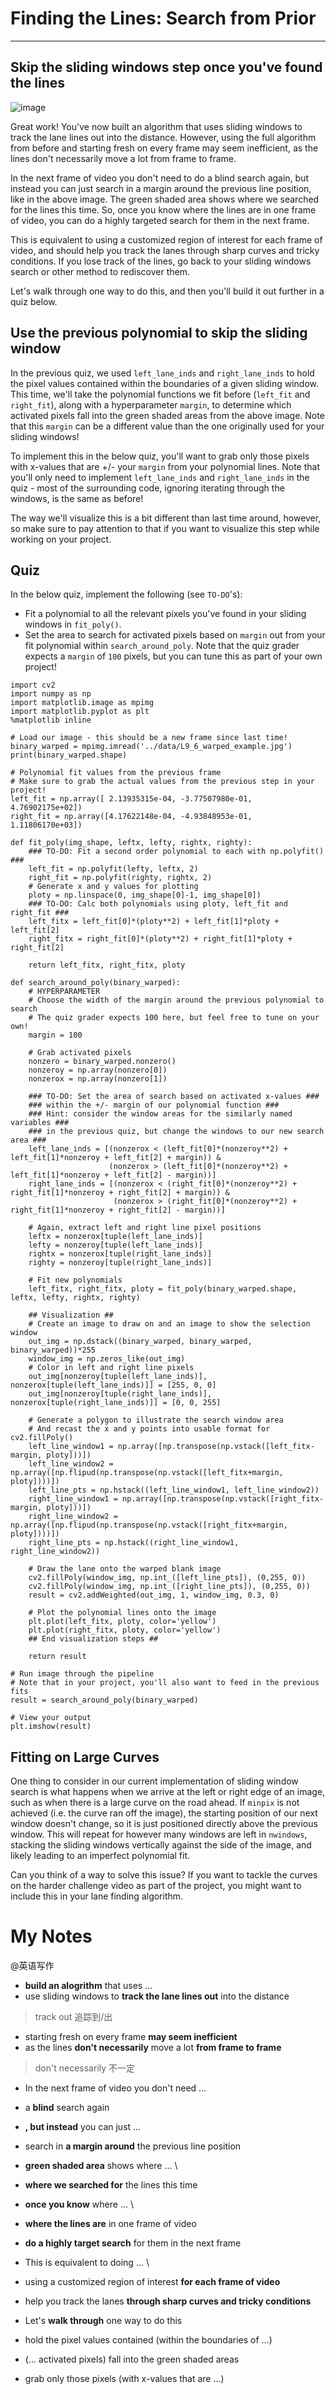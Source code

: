 # Finding the Lines: Search from Prior

---

## Skip the sliding windows step once you've found the lines
![image](../data/L9_5.png)

Great work! You've now built an algorithm that uses sliding windows to track the lane lines out into the distance. However, using the full algorithm from before and starting fresh on every frame may seem inefficient, as the lines don't necessarily move a lot from frame to frame.

In the next frame of video you don't need to do a blind search again, but instead you can just search in a margin around the previous line position, like in the above image. The green shaded area shows where we searched for the lines this time. So, once you know where the lines are in one frame of video, you can do a highly targeted search for them in the next frame.

This is equivalent to using a customized region of interest for each frame of video, and should help you track the lanes through sharp curves and tricky conditions. If you lose track of the lines, go back to your sliding windows search or other method to rediscover them.

Let's walk through one way to do this, and then you'll build it out further in a quiz below.


## Use the previous polynomial to skip the sliding window

In the previous quiz, we used `left_lane_inds` and `right_lane_inds` to hold the pixel values contained within the boundaries of a given sliding window. This time, we'll take the polynomial functions we fit before (`left_fit` and `right_fit`), along with a hyperparameter `margin`, to determine which activated pixels fall into the green shaded areas from the above image. Note that this `margin` can be a different value than the one originally used for your sliding windows!

To implement this in the below quiz, you'll want to grab only those pixels with x-values that are +/- your `margin` from your polynomial lines. Note that you'll only need to implement `left_lane_inds` and `right_lane_inds` in the quiz - most of the surrounding code, ignoring iterating through the windows, is the same as before!

The way we'll visualize this is a bit different than last time around, however, so make sure to pay attention to that if you want to visualize this step while working on your project.


## Quiz

In the below quiz, implement the following (see `TO-DO`'s):
- Fit a polynomial to all the relevant pixels you've found in your sliding windows in `fit_poly()`.
- Set the area to search for activated pixels based on `margin` out from your fit polynomial within `search_around_poly`. Note that the quiz grader expects a `margin` of `100` pixels, but you can tune this as part of your own project!

```{.python .input  n=2}
import cv2
import numpy as np
import matplotlib.image as mpimg
import matplotlib.pyplot as plt
%matplotlib inline

# Load our image - this should be a new frame since last time!
binary_warped = mpimg.imread('../data/L9_6_warped_example.jpg')
print(binary_warped.shape)

# Polynomial fit values from the previous frame
# Make sure to grab the actual values from the previous step in your project!
left_fit = np.array([ 2.13935315e-04, -3.77507980e-01,  4.76902175e+02])
right_fit = np.array([4.17622148e-04, -4.93848953e-01,  1.11806170e+03])

def fit_poly(img_shape, leftx, lefty, rightx, righty):
    ### TO-DO: Fit a second order polynomial to each with np.polyfit() ###
    left_fit = np.polyfit(lefty, leftx, 2)
    right_fit = np.polyfit(righty, rightx, 2)
    # Generate x and y values for plotting
    ploty = np.linspace(0, img_shape[0]-1, img_shape[0])
    ### TO-DO: Calc both polynomials using ploty, left_fit and right_fit ###
    left_fitx = left_fit[0]*(ploty**2) + left_fit[1]*ploty + left_fit[2]
    right_fitx = right_fit[0]*(ploty**2) + right_fit[1]*ploty + right_fit[2]
    
    return left_fitx, right_fitx, ploty

def search_around_poly(binary_warped):
    # HYPERPARAMETER
    # Choose the width of the margin around the previous polynomial to search
    # The quiz grader expects 100 here, but feel free to tune on your own!
    margin = 100

    # Grab activated pixels
    nonzero = binary_warped.nonzero()
    nonzeroy = np.array(nonzero[0])
    nonzerox = np.array(nonzero[1])
    
    ### TO-DO: Set the area of search based on activated x-values ###
    ### within the +/- margin of our polynomial function ###
    ### Hint: consider the window areas for the similarly named variables ###
    ### in the previous quiz, but change the windows to our new search area ###
    left_lane_inds = [(nonzerox < (left_fit[0]*(nonzeroy**2) + left_fit[1]*nonzeroy + left_fit[2] + margin)) &
                      (nonzerox > (left_fit[0]*(nonzeroy**2) + left_fit[1]*nonzeroy + left_fit[2] - margin))]
    right_lane_inds = [(nonzerox < (right_fit[0]*(nonzeroy**2) + right_fit[1]*nonzeroy + right_fit[2] + margin)) &
                       (nonzerox > (right_fit[0]*(nonzeroy**2) + right_fit[1]*nonzeroy + right_fit[2] - margin))]
    
    # Again, extract left and right line pixel positions
    leftx = nonzerox[tuple(left_lane_inds)]
    lefty = nonzeroy[tuple(left_lane_inds)] 
    rightx = nonzerox[tuple(right_lane_inds)]
    righty = nonzeroy[tuple(right_lane_inds)]

    # Fit new polynomials
    left_fitx, right_fitx, ploty = fit_poly(binary_warped.shape, leftx, lefty, rightx, righty)
    
    ## Visualization ##
    # Create an image to draw on and an image to show the selection window
    out_img = np.dstack((binary_warped, binary_warped, binary_warped))*255
    window_img = np.zeros_like(out_img)
    # Color in left and right line pixels
    out_img[nonzeroy[tuple(left_lane_inds)], nonzerox[tuple(left_lane_inds)]] = [255, 0, 0]
    out_img[nonzeroy[tuple(right_lane_inds)], nonzerox[tuple(right_lane_inds)]] = [0, 0, 255]

    # Generate a polygon to illustrate the search window area
    # And recast the x and y points into usable format for cv2.fillPoly()
    left_line_window1 = np.array([np.transpose(np.vstack([left_fitx-margin, ploty]))])
    left_line_window2 = np.array([np.flipud(np.transpose(np.vstack([left_fitx+margin, ploty])))])
    left_line_pts = np.hstack((left_line_window1, left_line_window2))
    right_line_window1 = np.array([np.transpose(np.vstack([right_fitx-margin, ploty]))])
    right_line_window2 = np.array([np.flipud(np.transpose(np.vstack([right_fitx+margin, ploty])))])
    right_line_pts = np.hstack((right_line_window1, right_line_window2))

    # Draw the lane onto the warped blank image
    cv2.fillPoly(window_img, np.int_([left_line_pts]), (0,255, 0))
    cv2.fillPoly(window_img, np.int_([right_line_pts]), (0,255, 0))
    result = cv2.addWeighted(out_img, 1, window_img, 0.3, 0)
    
    # Plot the polynomial lines onto the image
    plt.plot(left_fitx, ploty, color='yellow')
    plt.plot(right_fitx, ploty, color='yellow')
    ## End visualization steps ##
    
    return result

# Run image through the pipeline
# Note that in your project, you'll also want to feed in the previous fits
result = search_around_poly(binary_warped)

# View your output
plt.imshow(result)
```

## Fitting on Large Curves

One thing to consider in our current implementation of sliding window search is what happens when we arrive at the left or right edge of an image, such as when there is a large curve on the road ahead. If `minpix` is not achieved (i.e. the curve ran off the image), the starting position of our next window doesn't change, so it is just positioned directly above the previous window. This will repeat for however many windows are left in `nwindows`, stacking the sliding windows vertically against the side of the image, and likely leading to an imperfect polynomial fit.

Can you think of a way to solve this issue? If you want to tackle the curves on the harder challenge video as part of the project, you might want to include this in your lane finding algorithm.

# My Notes
@英语写作
- **build an alogrithm** that uses ...
- use sliding windows to **track the lane lines out** into the distance
> track out 追踪到/出
- starting fresh on every frame **may seem inefficient**
- as the lines **don't necessarily** move a lot **from frame to frame**
> don't necessarily 不一定
- In the next frame of video you don't need ...
- a **blind** search again
- **, but instead** you can just ...
- search in **a margin around** the previous line position
- **green shaded area** shows where ... \
- **where we searched for** the lines this time
- **once you know** where ... \
- **where the lines are** in one frame of video
- **do a highly target search** for them in the next frame
- This is equivalent to doing ... \
- using a customized region of interest **for each frame of video**
- help you track the lanes **through sharp curves and tricky conditions**
- Let's **walk through** one way to do this


- hold the pixel values contained (within the boundaries of ...)
- (... activated pixels) fall into the green shaded areas 
- grab only those pixels (with x-values that are ...)

